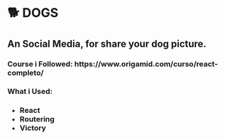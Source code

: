 <h1>🐕 DOGS </h1>
<h2>An Social Media, for share your dog picture.</h2>

<h3>Course i Followed: https://www.origamid.com/curso/react-completo/</h3>

<h3>What i Used:<h3>
<ul>
<li>React</li>
<li>Routering</li>
<li>Victory</li>
</ul>
